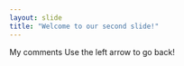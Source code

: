 ```yaml
---
layout: slide
title: "Welcome to our second slide!"
---
```

My comments
Use the left arrow to go back!
